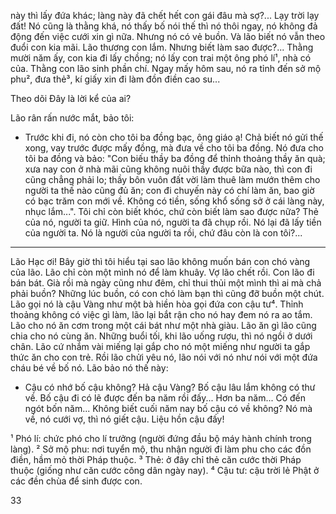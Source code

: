 này thì lấy đứa khác; làng này đã chết hết con gái đâu mà sợ?... Lạy trời lạy đất! Nó cũng là thằng khá, nó thấy bố nói thế thì nó thôi ngay, nó không đả động đến việc cưới xin gì nữa. Nhưng nó có vẻ buồn. Và lão biết nó vẫn theo đuổi con kia mãi. Lão thương con lắm. Nhưng biết làm sao được?... Thằng mười năm ấy, con kia đi lấy chồng; nó lấy con trai một ông phó lí¹, nhà có của.
Thằng con lão sinh phần chí. Ngay mấy hôm sau, nó ra tỉnh đến sở mộ phu², đưa thẻ³, kí giấy xin đi làm đồn điền cao su...

Theo dõi
Đây là lời kể của ai?

Lão rân rấn nước mắt, bảo tôi:

- Trước khi đi, nó còn cho tôi ba đồng bạc, ông giáo ạ! Chả biết nó gửi thế xong, vay trước được mấy đồng, mà đưa về cho tôi ba đồng. Nó đưa cho tôi ba đồng và bảo: "Con biếu thầy ba đồng để thỉnh thoảng thầy ăn quà; xưa nay con ở nhà mãi cũng không nuôi thầy được bữa nào, thì con đi cũng chẳng phải lo; thầy bôn vuôn đất vời làm thuê làm mướn thêm cho người ta thế nào cũng đủ ăn; con đi chuyến này có chí làm ăn, bao giờ có bạc trăm con mới về. Không có tiền, sống khổ sống sở ở cái làng này, nhục lắm...". Tôi chỉ còn biết khóc, chứ còn biết làm sao được nữa? Thẻ của nó, người ta giữ. Hình của nó, người ta đã chụp rồi. Nó lại đã lấy tiền của người ta. Nó là người của người ta rồi, chứ đâu còn là con tôi?...

* * *

Lão Hạc ơi! Bây giờ thì tôi hiểu tại sao lão không muốn bán con chó vàng của lão. Lão chỉ còn một mình nó để làm khuây. Vợ lão chết rồi. Con lão đi bán bát. Già rồi mà ngày cũng như đêm, chỉ thui thủi một mình thì ai mà chả phải buồn? Những lúc buồn, có con chó làm bạn thì cũng đỡ buồn một chút. Lão gọi nó là cậu Vàng như một bà hiền hòa gọi đứa con cậu tư⁴. Thỉnh thoảng không có việc gì làm, lão lại bắt rận cho nó hay đem nó ra ao tắm. Lão cho nó ăn cơm trong một cái bát như một nhà giàu. Lão ăn gì lão cũng chia cho nó cùng ăn. Những buổi tối, khi lão uống rượu, thì nó ngồi ở dưới chân. Lão cứ nhắm vài miếng lại gắp cho nó một miếng như người ta gắp thức ăn cho con trẻ. Rồi lão chửi yêu nó, lão nói với nó như nói với một đứa cháu bé về bố nó. Lão bảo nó thế này:

- Cậu có nhớ bố cậu không? Hả cậu Vàng? Bố cậu lâu lắm không có thư về. Bố cậu đi có lẽ được đến ba năm rồi đấy... Hơn ba năm... Có đến ngót bốn năm... Không biết cuối năm nay bố cậu có về không? Nó mà về, nó cưới vợ, thì nó giết cậu. Liệu hồn cậu đấy!

¹ Phó lí: chức phó cho lí trưởng (người đứng đầu bộ máy hành chính trong làng).
² Sở mộ phu: nơi tuyển mộ, thu nhận người đi làm phu cho các đồn điền, hầm mỏ thời Pháp thuộc.
³ Thẻ: ở đây chỉ thẻ căn cước thời Pháp thuộc (giống như căn cước công dân ngày nay).
⁴ Cậu tư: cậu trời lẻ Phật ở các đền chùa để sinh được con.

33